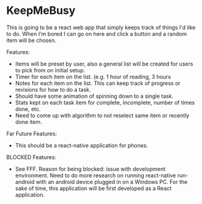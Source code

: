 # KeepMeBusy
This is going to be a react web app that simply keeps track of things I'd like to do. When I'm bored I can go on here and click a button and a random item will be chosen.

Features:
- Items will be preset by user, also a general list will be created for users to pick from on initial setup.
- Timer for each item on the list. (e.g. 1 hour of reading, 3 hours <project name here>
- Notes for each item on the list. This can keep track of progress or revisions for how to do a task.
- Should have some animation of spinning down to a single task.
- Stats kept on each task item for complete, incomplete, number of times done, etc.
- Need to come up with algorithm to not reselect same item or recently done item.

Far Future Features:
- This should be a react-native application for phones. 

BLOCKED Features:
- See FFF. Reason for being blocked: issue with development environment. Need to do more research on running react-native run-android with an android device plugged in on a Windows PC. For the sake of time, this application will be first developed as a React application.
